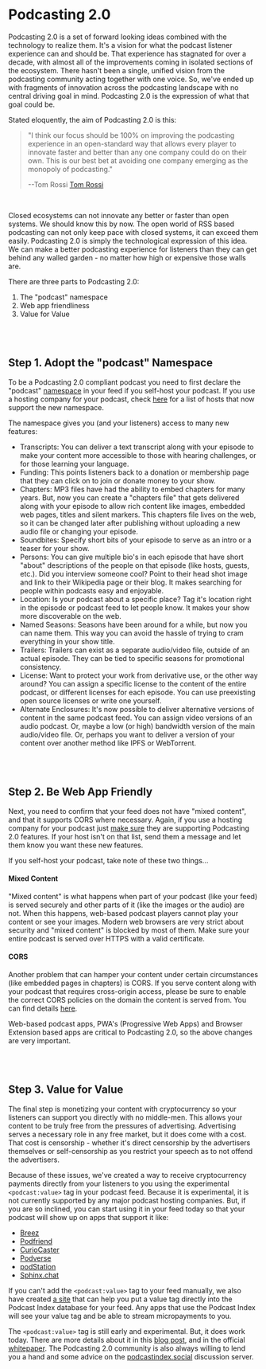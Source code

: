 # Podcasting 2.0


Podcasting 2.0 is a set of forward looking ideas combined with the technology to realize them.  It's a vision for what the podcast listener experience can and should
be.  That experience has stagnated for over a decade, with almost all of the improvements coming in isolated sections of the ecosystem.  There hasn't been a single,
unified vision from the podcasting community acting together with one voice.  So, we've ended up with fragments of innovation across the podcasting landscape with no
central driving goal in mind.  Podcasting 2.0 is the expression of what that goal could be.

Stated eloquently, the aim of Podcasting 2.0 is this:

  > "I think our focus should be 100% on improving the podcasting experience in an open-standard way that allows every player to innovate faster
  > and better than any one company could do on their own. This is our best bet at avoiding one company emerging as the monopoly of podcasting."
  >
  > --Tom Rossi [Tom Rossi](https://podcastindex.social/@tomrossi7/105839063781381384)


<br>

Closed ecosystems can not innovate any better or faster than open systems.  We should know this by now.  The open world of RSS based podcasting can not only
keep pace with closed systems, it can exceed them easily.  Podcasting 2.0 is simply the technological expression of this idea.  We can make a better podcasting
experience for listeners than they can get behind any walled garden - no matter how high or expensive those walls are.

There are three parts to Podcasting 2.0:

1. The "podcast" namespace
2. Web app friendliness
3. Value for Value

<br><br>

## Step 1. Adopt the "podcast" Namespace

To be a Podcasting 2.0 compliant podcast you need to first declare the "podcast"
[namespace](https://github.com/Podcastindex-org/podcast-namespace/blob/main/docs/1.0.md) in your feed if you self-host your podcast.  If you
use a hosting company for your podcast, check [here](https://podcastindex.org/apps) for a list of hosts that now support the new namespace.

The namespace gives you (and your listeners) access to many new features:

 - Transcripts: You can deliver a text transcript along with your episode to make your content more accessible to those with hearing challenges, or for those
                learning your language.
 - Funding: This points listeners back to a donation or membership page that they can click on to join or donate money to your show.
 - Chapters: MP3 files have had the ability to embed chapters for many years.  But, now you can create a "chapters file" that gets delivered along with your
             episode to allow rich content like images, embedded web pages, titles and silent markers.  This chapters file lives on the web, so it can be
             changed later after publishing without uploading a new audio file or changing your episode.
 - Soundbites: Specify short bits of your episode to serve as an intro or a teaser for your show.
 - Persons: You can give multiple bio's in each episode that have short "about" descriptions of the people on that episode (like hosts, guests, etc.).  Did you
            interview someone cool?  Point to their head shot image and link to their Wikipedia page or their blog.  It makes searching for people within podcasts
            easy and enjoyable.
 - Location: Is your podcast about a specific place?  Tag it's location right in the episode or podcast feed to let people know.  It makes your show more
             discoverable on the web.
 - Named Seasons: Seasons have been around for a while, but now you can name them.  This way you can avoid the hassle of trying to cram everything in your show title.
 - Trailers: Trailers can exist as a separate audio/video file, outside of an actual episode.  They can be tied to specific seasons for promotional consistency.
 - License: Want to protect your work from derivative use, or the other way around?  You can assign a specific license to the content of the entire podcast, or different
            licenses for each episode.  You can use preexisting open source licenses or write one yourself.
 - Alternate Enclosures: It's now possible to deliver alternative versions of content in the same podcast feed. You can assign video versions of an audio podcast.  Or,
                         maybe a low (or high) bandwidth version of the main audio/video file.  Or, perhaps you want to deliver a version of your content over another
                         method like IPFS or WebTorrent.


<br><br>

## Step 2. Be Web App Friendly

Next, you need to confirm that your feed does not have "mixed content", and that it supports CORS where necessary.  Again, if you use a hosting company for your podcast
just [make sure](https://podcastindex.org/apps) they are supporting Podcasting 2.0 features.  If your host isn't on that list, send them a message and let them know you
want these new features.

If you self-host your podcast, take note of these two things...

#### Mixed Content

"Mixed content" is what happens when part of your podcast (like your feed) is served securely and other parts of it (like the images or the audio) are not.  When this
happens, web-based podcast players cannot play your content or see your images.  Modern web browsers are very strict about security and "mixed content" is blocked by
most of them.  Make sure your entire podcast is served over HTTPS with a valid certificate.

#### CORS

Another problem that can hamper your content under certain circumstances (like embedded pages in chapters) is CORS.  If you serve content along with your podcast that
requires cross-origin access, please be sure to enable the correct CORS policies on the domain the content is served from.  You can find details
[here](https://developer.mozilla.org/en-US/docs/Web/HTTP/CORS).

Web-based podcast apps, PWA's (Progressive Web Apps) and Browser Extension based apps are critical to Podcasting 2.0, so the above changes are very important.

<br><br>

## Step 3. Value for Value

The final step is monetizing your content with cryptocurrency so your listeners can support you directly with no middle-men.  This allows your content to be truly free from the pressures of advertising.  Advertising serves a necessary role in any free market, but it does come with a cost.  That cost is censorship - whether it's direct censorship by the advertisers themselves or self-censorship as you restrict your speech as to not offend the advertisers.

Because of these issues, we've created a way to receive cryptocurrency payments directly from your listeners to you using the experimental `<podcast:value>` tag in your podcast feed.  Because it is experimental, it is not currently supported by any major podcast hosting companies. But, if you are so inclined, you can start using it in your feed today so that your podcast will show up on apps that support it like:

- [Breez](https://Breez.technology)
- [Podfriend](https://podfriend.com)
- [CurioCaster](https://curiocaster.com)
- [Podverse](https://podverse.fm)
- [podStation](https://podstation.github.io)
- [Sphinx.chat](https://sphinx.chat)

If you can't add the `<podcast:value>` tag to your feed manually, we also have created [a site](https://podcasterwallet.com) that can help you put a value tag directly into the Podcast Index database for your feed.  Any apps that use the Podcast Index will see your value tag and be able to stream micropayments to you.

The `<podcast:value>` tag is still early and experimental.  But, it does work today.  There are more details about it in this [blog post](https://blog.podcastindex.org/html/AnotherWay-lJmNWj9T490hdmPmz5M4GV1Tlw6rDF.html), and in the official [whitepaper](value/value.md). The Podcasting 2.0 community is also always willing to lend you a hand and some advice on the [podcastindex.social](https://podcastindex.social) discussion server.
